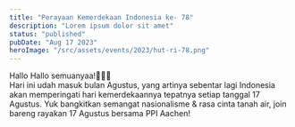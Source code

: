 ```yaml
---
title: "Perayaan Kemerdekaan Indonesia ke- 78"
description: "Lorem ipsum dolor sit amet"
status: "published"
pubDate: "Aug 17 2023"
heroImage: "/src/assets/events/2023/hut-ri-78.png"
---
```


Hallo Hallo semuanyaa!🙋🏻‍♀️  
Hari ini udah masuk bulan Agustus, yang artinya sebentar lagi Indonesia akan memperingati hari kemerdekaannya tepatnya setiap tanggal 17 Agustus. Yuk bangkitkan semangat nasionalisme & rasa cinta tanah air, join bareng rayakan 17 Agustus bersama PPI Aachen!

